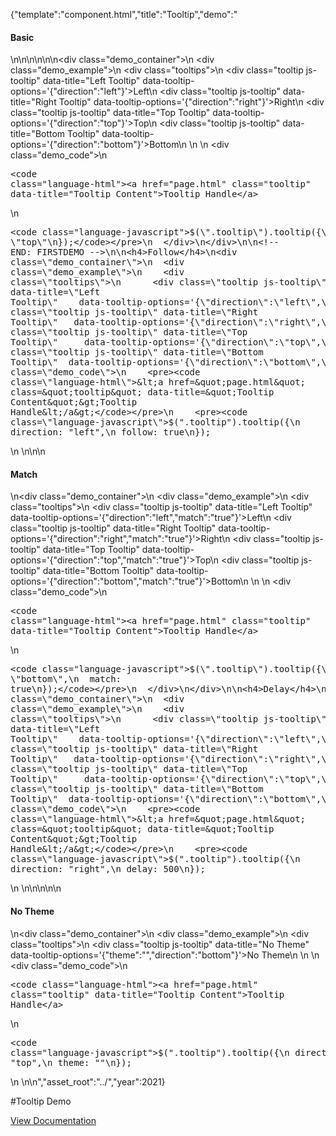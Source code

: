 {"template":"component.html","title":"Tooltip","demo":"<h4>Basic</h4>\n\n<!-- START: FIRSTDEMO -->\n\n<style>\n  .center { text-align: center; }\n\n  .tooltips { margin: 20px 0; overflow: hidden; }\n\n  .tooltip { background: #00bcd4; border-radius: 3px; color: #fff; clear: both; display: block; height: 50px; line-height: 50px; margin: 0 auto 10px; text-align: center; width: 50%; }\n  .long_text .fs-tooltip-content { width: 250px; white-space: normal; }\n</style>\n\n<div class=\"demo_container\">\n  <div class=\"demo_example\">\n    <div class=\"tooltips\">\n      <div class=\"tooltip js-tooltip\" data-title=\"Left Tooltip\"   data-tooltip-options='{\"direction\":\"left\"}'>Left</div>\n      <div class=\"tooltip js-tooltip\" data-title=\"Right Tooltip\"  data-tooltip-options='{\"direction\":\"right\"}'>Right</div>\n      <div class=\"tooltip js-tooltip\" data-title=\"Top Tooltip\"    data-tooltip-options='{\"direction\":\"top\"}'>Top</div>\n      <div class=\"tooltip js-tooltip\" data-title=\"Bottom Tooltip\" data-tooltip-options='{\"direction\":\"bottom\"}'>Bottom</div>\n    </div>\n  </div>\n  <div class=\"demo_code\">\n    <pre><code class=\"language-html\">&lt;a href=&quot;page.html&quot; class=&quot;tooltip&quot; data-title=&quot;Tooltip Content&quot;&gt;Tooltip Handle&lt;/a&gt;</code></pre>\n    <pre><code class=\"language-javascript\">$(\".tooltip\").tooltip({\n  direction: \"top\"\n});</code></pre>\n  </div>\n</div>\n\n<!-- END: FIRSTDEMO -->\n\n<h4>Follow</h4>\n<div class=\"demo_container\">\n  <div class=\"demo_example\">\n    <div class=\"tooltips\">\n      <div class=\"tooltip js-tooltip\" data-title=\"Left Tooltip\"    data-tooltip-options='{\"direction\":\"left\",\"follow\":\"true\"}'>Left</div>\n      <div class=\"tooltip js-tooltip\" data-title=\"Right Tooltip\"   data-tooltip-options='{\"direction\":\"right\",\"follow\":\"true\"}'>Right</div>\n      <div class=\"tooltip js-tooltip\" data-title=\"Top Tooltip\"     data-tooltip-options='{\"direction\":\"top\",\"follow\":\"true\"}'>Top</div>\n      <div class=\"tooltip js-tooltip\" data-title=\"Bottom Tooltip\"  data-tooltip-options='{\"direction\":\"bottom\",\"follow\":\"true\"}'>Bottom</div>\n    </div>\n  </div>\n  <div class=\"demo_code\">\n    <pre><code class=\"language-html\">&lt;a href=&quot;page.html&quot; class=&quot;tooltip&quot; data-title=&quot;Tooltip Content&quot;&gt;Tooltip Handle&lt;/a&gt;</code></pre>\n    <pre><code class=\"language-javascript\">$(\".tooltip\").tooltip({\n  direction: \"left\",\n  follow: true\n});</code></pre>\n  </div>\n</div>\n\n<h4>Match</h4>\n<div class=\"demo_container\">\n  <div class=\"demo_example\">\n    <div class=\"tooltips\">\n      <div class=\"tooltip js-tooltip\" data-title=\"Left Tooltip\"    data-tooltip-options='{\"direction\":\"left\",\"match\":\"true\"}'>Left</div>\n      <div class=\"tooltip js-tooltip\" data-title=\"Right Tooltip\"   data-tooltip-options='{\"direction\":\"right\",\"match\":\"true\"}'>Right</div>\n      <div class=\"tooltip js-tooltip\" data-title=\"Top Tooltip\"     data-tooltip-options='{\"direction\":\"top\",\"match\":\"true\"}'>Top</div>\n      <div class=\"tooltip js-tooltip\" data-title=\"Bottom Tooltip\"  data-tooltip-options='{\"direction\":\"bottom\",\"match\":\"true\"}'>Bottom</div>\n    </div>\n  </div>\n  <div class=\"demo_code\">\n    <pre><code class=\"language-html\">&lt;a href=&quot;page.html&quot; class=&quot;tooltip&quot; data-title=&quot;Tooltip Content&quot;&gt;Tooltip Handle&lt;/a&gt;</code></pre>\n    <pre><code class=\"language-javascript\">$(\".tooltip\").tooltip({\n  direction: \"bottom\",\n  match: true\n});</code></pre>\n  </div>\n</div>\n\n<h4>Delay</h4>\n<div class=\"demo_container\">\n  <div class=\"demo_example\">\n    <div class=\"tooltips\">\n      <div class=\"tooltip js-tooltip\" data-title=\"Left Tooltip\"    data-tooltip-options='{\"direction\":\"left\",\"delay\":\"500\"}'>Left</div>\n      <div class=\"tooltip js-tooltip\" data-title=\"Right Tooltip\"   data-tooltip-options='{\"direction\":\"right\",\"delay\":\"500\"}'>Right</div>\n      <div class=\"tooltip js-tooltip\" data-title=\"Top Tooltip\"     data-tooltip-options='{\"direction\":\"top\",\"delay\":\"500\"}'>Top</div>\n      <div class=\"tooltip js-tooltip\" data-title=\"Bottom Tooltip\"  data-tooltip-options='{\"direction\":\"bottom\",\"delay\":\"500\"}'>Bottom</div>\n    </div>\n  </div>\n  <div class=\"demo_code\">\n    <pre><code class=\"language-html\">&lt;a href=&quot;page.html&quot; class=&quot;tooltip&quot; data-title=&quot;Tooltip Content&quot;&gt;Tooltip Handle&lt;/a&gt;</code></pre>\n    <pre><code class=\"language-javascript\">$(\".tooltip\").tooltip({\n  direction: \"right\",\n  delay: 500\n});</code></pre>\n  </div>\n</div>\n\n<!-- <h4>Long Text</h4>\n<div class=\"demo_container\">\n  <div class=\"demo_example\">\n    <div class=\"tooltips\">\n      <div class=\"tooltip js-tooltip\" data-title=\"Praesent commodo cursus magna, vel scelerisque nisl consectetur et. Cras mattis consectetur purus sit amet fermentum. Donec sed odio dui. Cras justo odio, dapibus ac facilisis in, egestas eget quam. Maecenas faucibus mollis interdum. Vestibulum id ligula porta felis euismod semper. \" data-tooltip-options='{\"customClass\":\"long_text\",\"direction\":\"top\"}'>Left</div>\n    </div>\n  </div>\n  <div class=\"demo_code\">\n    <pre><code class=\"language-html\"></code></pre>\n    <pre><code class=\"language-javascript\">$(\".tooltip\").tooltip({\n\n});</code></pre>\n  </div>\n</div> -->\n\n<h4>No Theme</h4>\n<div class=\"demo_container\">\n  <div class=\"demo_example\">\n    <div class=\"tooltips\">\n      <div class=\"tooltip js-tooltip\" data-title=\"No Theme\" data-tooltip-options='{\"theme\":\"\",\"direction\":\"bottom\"}'>No Theme</div>\n    </div>\n  </div>\n  <div class=\"demo_code\">\n    <pre><code class=\"language-html\">&lt;a href=&quot;page.html&quot; class=&quot;tooltip&quot; data-title=&quot;Tooltip Content&quot;&gt;Tooltip Handle&lt;/a&gt;</code></pre>\n    <pre><code class=\"language-javascript\">$(\".tooltip\").tooltip({\n  direction: \"top\",\n  theme: \"\"\n});</code></pre>\n  </div>\n</div>\n","asset_root":"../","year":2021}

 #Tooltip Demo
<p class="back_link"><a href="https://formstone.it/components/tooltip">View Documentation</a></p>